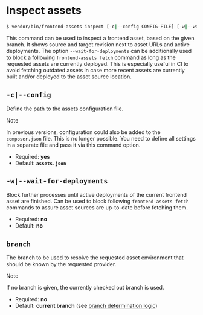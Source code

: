 # Inspect assets

```bash
$ vendor/bin/frontend-assets inspect [-c|--config CONFIG-FILE] [-w|--wait-for-deployments] [<branch>]
```

This command can be used to inspect a frontend asset, based on the given branch.
It shows source and target revision next to asset URLs and active deployments.
The option `--wait-for-deployments` can be additionally used to block a
following `frontend-assets fetch` command as long as the requested assets are
currently deployed. This is especially useful in CI to avoid fetching outdated
assets in case more recent assets are currently built and/or deployed to the
asset source location.

## `-c|--config`

Define the path to the assets configuration file.

> [!NOTE]
> In previous versions, configuration could also be added to the `composer.json` file.
> This is no longer possible. You need to define all settings in a separate file
> and pass it via this command option.

* Required: **yes**
* Default: **`assets.json`**

## `-w|--wait-for-deployments`

Block further processes until active deployments of the current frontend asset
are finished. Can be used to block following `frontend-assets fetch` commands
to assure asset sources are up-to-date before fetching them.

* Required: **no**
* Default: **no**

## `branch`

The branch to be used to resolve the requested asset environment that should be known
by the requested provider.

> [!NOTE]
> If no branch is given, the currently checked out branch is used.

* Required: **no**
* Default: **current branch** (see [branch determination logic](../config/environments.md#branch-determination-logic))
